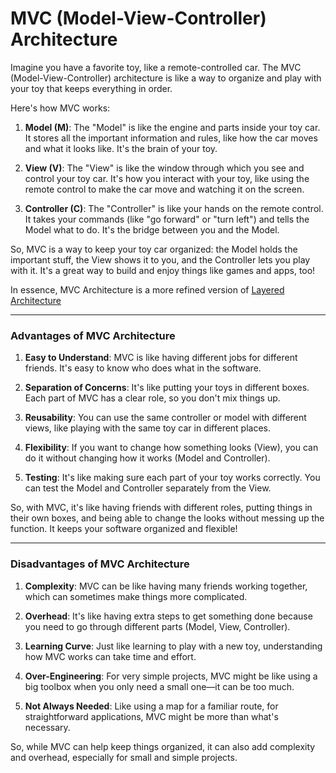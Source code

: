 # MVC (Model-View-Controller) Architecture

Imagine you have a favorite toy, like a remote-controlled car. The MVC (Model-View-Controller) architecture is like a way to organize and play with your toy that keeps everything in order.

Here's how MVC works:

1. **Model (M)**: The "Model" is like the engine and parts inside your toy car. It stores all the important information and rules, like how the car moves and what it looks like. It's the brain of your toy.

2. **View (V)**: The "View" is like the window through which you see and control your toy car. It's how you interact with your toy, like using the remote control to make the car move and watching it on the screen.

3. **Controller (C)**: The "Controller" is like your hands on the remote control. It takes your commands (like "go forward" or "turn left") and tells the Model what to do. It's the bridge between you and the Model.

So, MVC is a way to keep your toy car organized: the Model holds the important stuff, the View shows it to you, and the Controller lets you play with it. It's a great way to build and enjoy things like games and apps, too!

In essence, MVC Architecture is a more refined version of [Layered Architecture](Layered%20Architecture.md)

---

### Advantages of MVC Architecture

1. **Easy to Understand**: MVC is like having different jobs for different friends. It's easy to know who does what in the software.

2. **Separation of Concerns**: It's like putting your toys in different boxes. Each part of MVC has a clear role, so you don't mix things up.

3. **Reusability**: You can use the same controller or model with different views, like playing with the same toy car in different places.

4. **Flexibility**: If you want to change how something looks (View), you can do it without changing how it works (Model and Controller).

5. **Testing**: It's like making sure each part of your toy works correctly. You can test the Model and Controller separately from the View.

So, with MVC, it's like having friends with different roles, putting things in their own boxes, and being able to change the looks without messing up the function. It keeps your software organized and flexible!

---

### Disadvantages of MVC Architecture

1. **Complexity**: MVC can be like having many friends working together, which can sometimes make things more complicated.

2. **Overhead**: It's like having extra steps to get something done because you need to go through different parts (Model, View, Controller).

3. **Learning Curve**: Just like learning to play with a new toy, understanding how MVC works can take time and effort.

4. **Over-Engineering**: For very simple projects, MVC might be like using a big toolbox when you only need a small one—it can be too much.

5. **Not Always Needed**: Like using a map for a familiar route, for straightforward applications, MVC might be more than what's necessary.

So, while MVC can help keep things organized, it can also add complexity and overhead, especially for small and simple projects.
